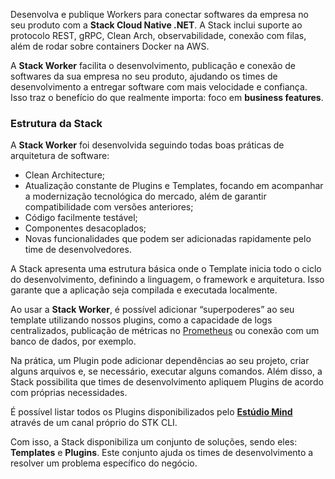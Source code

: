 Desenvolva e publique Workers para conectar softwares da empresa no seu produto com a **Stack Cloud Native .NET**. A Stack inclui suporte ao protocolo REST, gRPC, Clean Arch, observabilidade, conexão com filas, além de rodar sobre containers Docker na AWS.  

A **Stack Worker** facilita o desenvolvimento, publicação e conexão de softwares da sua empresa no seu produto, ajudando os times de desenvolvimento a entregar software com mais velocidade e confiança. Isso traz o benefício do que realmente importa: foco em **business features**. 

### **Estrutura da Stack**  
A **Stack Worker** foi desenvolvida seguindo todas boas práticas de arquitetura de software:  
- Clean Architecture;
- Atualização constante de Plugins e Templates, focando em acompanhar a modernização tecnológica do mercado, além de garantir compatibilidade com versões anteriores;
- Código facilmente testável;
- Componentes desacoplados;
- Novas funcionalidades que podem ser adicionadas rapidamente pelo time de desenvolvedores.

A Stack apresenta uma estrutura básica onde o Template inicia todo o ciclo do desenvolvimento, definindo a linguagem, o framework e arquitetura. Isso garante que a aplicação seja compilada e executada localmente. 

Ao usar a **Stack Worker**, é possível adicionar “superpoderes” ao seu template utilizando nossos plugins, como a capacidade de logs centralizados, publicação de métricas no [Prometheus](https://prometheus.io/) ou conexão com um banco de dados, por exemplo.  

Na prática, um Plugin pode adicionar dependências ao seu projeto, criar alguns arquivos e, se necessário, executar alguns comandos. Além disso, a Stack possibilita que times de desenvolvimento apliquem Plugins de acordo com próprias necessidades. 

É possível listar todos os Plugins disponibilizados pelo [**Estúdio Mind**](https://stackspot.com/studios/b10fbf6e-cdde-4a8c-a156-da64a53df803) através de um canal próprio do STK CLI.  

Com isso, a Stack disponibiliza um conjunto de soluções, sendo eles: **Templates** e **Plugins**. Este conjunto ajuda os times de desenvolvimento a resolver um problema específico do negócio. 
